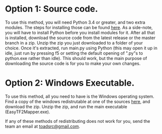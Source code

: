# Option 1: Source code.
To use this method, you will need Python 3.4 or greater, and two extra modules. The steps for installing those can be found [here](https://github.com/baldengineers/easytf2_mapper/wiki/Required-Modules-(Source)). As a side-note, you will have to install Python before you install modules for it. After all that is installed, download the source code from the latest release or the master branch in a zip. Unzip the zip you just downloaded to a folder of your choice. Once it's extracted, run main.py using Python (this may open it up in idle, just run by pressing f5 or setting the default opening of ".py"s to python.exe rather than idle). This should work, but the main purpose of downloading the source code is for you to make your own changes.

# Option 2: Windows Executable.
To use this method, all you need to have is the Windows operating system. Find a copy of the windows redistrutable at one of the sources [here](https://github.com/baldengineers/easytf2_mapper/wiki/Windows-Redistributable), and download the zip. Unzip the zip, and run the main executable (EasyTF2Mapper.exe).

If any of these methods of redistributing does not work for you, send the team an email at toadsrc@gmail.com.